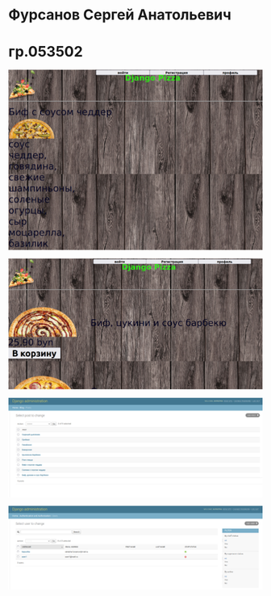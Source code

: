 ﻿# Фурсанов Сергей Анатольевич
# гр.053502


![Image text](https://github.com/Fursanov/ISP-2022-053502/blob/dev-task-3-4/screen/Снимок_экрана4.png)


![Image text](https://github.com/Fursanov/ISP-2022-053502/blob/dev-task-3-4/screen/Снимок_экрана3.png)


![Image text](https://github.com/Fursanov/ISP-2022-053502/blob/dev-task-3-4/screen/Снимок_экрана2.png)


![Image text](https://github.com/Fursanov/ISP-2022-053502/blob/dev-task-3-4/screen/Снимок_экрана1.png)

